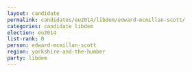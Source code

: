 ```yaml
---
layout: candidate
permalink: candidates/eu2014/libdem/edward-mcmillan-scott/
categories: candidate libdem
election: eu2014
list-rank: 0
person: edward-mcmillan-scott
region: yorkshire-and-the-humber
party: libdem
---
```

